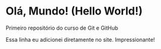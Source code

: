 # Olá, Mundo! (Hello World!)
 Primeiro repositório do curso de Git e GitHub
 
 Essa linha eu adicionei diretamente no site. Impressionante!
